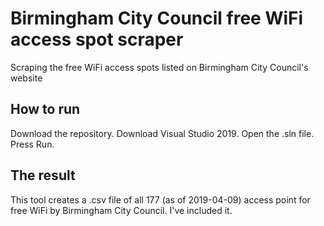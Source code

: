 # Birmingham City Council free WiFi access spot scraper
Scraping the free WiFi access spots listed on Birmingham City Council's website

## How to run
Download the repository. Download Visual Studio 2019. Open the .sln file. Press Run.

## The result
This tool creates a .csv file of all 177 (as of 2019-04-09) access point for free WiFi by Birmingham City Council. I've included it.
